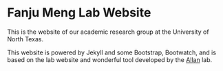 # Fanju Meng Lab Website

This is the website of our academic research group at the University of North Texas.

This website is powered by Jekyll and some Bootstrap, Bootwatch, and is based on the lab website and wonderful tool developed by the [Allan](https://github.com/mpa139/allanlab) lab. 


